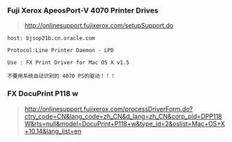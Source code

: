 ### Fuji Xerox ApeosPort-V 4070 Printer Drives

> http://onlinesupport.fujixerox.com/setupSupport.do
```
host: bjsop21b.cn.oracle.com 

Protocol:Line Printer Daemon - LPD

Use : FX Print Driver for Mac OS X v1.5

不要用系统自动识别的 4070 PS的驱动！！！
```

### FX DocuPrint P118 w

> http://onlinesupport.fujixerox.com/processDriverForm.do?ctry_code=CN&lang_code=zh_CN&d_lang=zh_CN&corp_pid=DPP118W&rts=null&model=DocuPrint+P118+w&type_id=2&oslist=Mac+OS+X+10.14&lang_list=en
